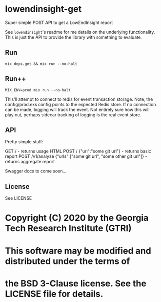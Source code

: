 # lowendinsight-get

Super simple POST API to get a LowEndInsight report

See `lowendinsight`'s readme for me details on the underlying
functionality.  This is just the API to provide the library with
something to evaluate.

## Run

`mix deps.get && mix run --no-halt`

## Run++

`MIX_ENV=prod mix run --no-halt`

This'll attempt to connect to redis for event transaction storage.
Note, the config/prod.exs config points to the expected Redis store.  If
no connection can be made, logging will track the event.  Not entirely
sure how this will play out, perhaps sidecar tracking of logging is the
real event store.

## API

Pretty simple stuff:

GET / - returns usage HTML
POST / {"url":"some git url"} - returns basic report
POST /v1/analyze {"urls":["some git url", "some other git url"]} -
returns aggregate report

Swagger docs to come soon...

## License

See LICENSE

# Copyright (C) 2020 by the Georgia Tech Research Institute (GTRI)
# This software may be modified and distributed under the terms of
# the BSD 3-Clause license. See the LICENSE file for details.
